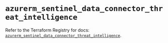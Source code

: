 # `azurerm_sentinel_data_connector_threat_intelligence`

Refer to the Terraform Registry for docs: [`azurerm_sentinel_data_connector_threat_intelligence`](https://registry.terraform.io/providers/hashicorp/azurerm/4.48.0/docs/resources/sentinel_data_connector_threat_intelligence).
